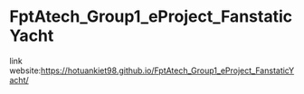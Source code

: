 # FptAtech_Group1_eProject_FanstaticYacht
link website:https://hotuankiet98.github.io/FptAtech_Group1_eProject_FanstaticYacht/
